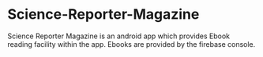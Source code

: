 # Science-Reporter-Magazine
Science Reporter Magazine is an android app which provides Ebook reading facility within the app. Ebooks are provided by the firebase console.

